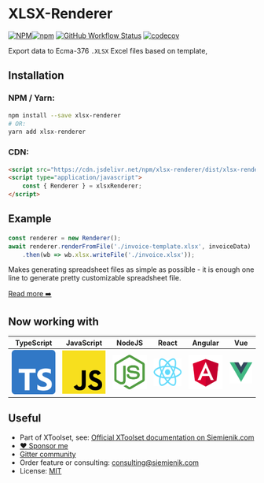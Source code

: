 # XLSX-Renderer

[![NPM](https://img.shields.io/npm/l/xlsx-renderer)![npm](https://img.shields.io/npm/v/xlsx-renderer)](https://www.npmjs.com/package/xlsx-renderer) [![GitHub Workflow Status](https://img.shields.io/github/workflow/status/siemienik/xtoolset/xlsx-renderer)](https://github.com/Siemienik/xtoolset/actions) [![codecov](https://codecov.io/gh/Siemienik/xtoolset/branch/master/graph/badge.svg?flag=xlsx-renderer)](https://codecov.io/gh/Siemienik/xtoolset/tree/master/packages/xlsx-renderer)

Export data to Ecma-376 `.XLSX` Excel files based on template,

## Installation

### NPM / Yarn:

```bash
npm install --save xlsx-renderer
# OR:
yarn add xlsx-renderer
```

### CDN:

```html
<script src="https://cdn.jsdelivr.net/npm/xlsx-renderer/dist/xlsx-renderer.full.js" />
<script type="application/javascript">
    const { Renderer } = xlsxRenderer;
</script>
```

## Example

```ts
const renderer = new Renderer();
await renderer.renderFromFile('./invoice-template.xlsx', invoiceData)
    .then(wb => wb.xlsx.writeFile('./invoice.xlsx'));
```

Makes generating spreadsheet files as simple as possible - it is enough one line to generate pretty customizable spreadsheet file.

[Read more :arrow_right:](https://siemienik.com/docs/xlsx-renderer)

## Now working with

| **TypeScript** | **JavaScript** | **NodeJS** | **React** | **Angular** | **Vue** |
|---|---|---|---|---|---|
| ![TypeScript](./media/ts-logo-256.png) | ![JavaScript](./media/js-logo-256.png) | ![NodeJS](./media/nodejs-logo-256.png) | ![React](./media/react-logo-256.png) | ![Angular](./media/angular-logo-256.png) | ![Vue](./media/vue-logo-256.png) |

## Useful

* Part of XToolset, see: [Official XToolset documentation on Siemienik.com](https://siemienik.com/docs/xtoolset)
* [:heart: Sponsor me](https://github.com/sponsors/siemienik)
* [Gitter community](https://gitter.im/Siemienik/community)
* Order feature or consulting: consulting@siemienik.com
* License: [MIT](./LICENSE)
